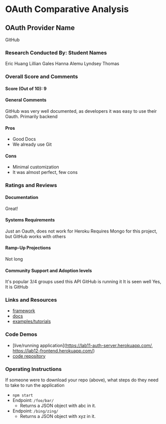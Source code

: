 # OAuth Comparative Analysis

## OAuth Provider Name 
GitHub 

### Research Conducted By: Student Names
Eric Huang
Lillian Gales
Hanna Alemu
Lyndsey Thomas

### Overall Score and Comments
#### Score (Out of 10): 9
#### General Comments
GitHub was very well documented, as developers it was easy to use their Oauth. 
Primarily backend 

#### Pros
* Good Docs
* We already use Git 

#### Cons
* Minimal customization 
* It was almost perfect, few cons

### Ratings and Reviews
#### Documentation
Great!

#### Systems Requirements
Just an Oauth, does not work for Heroku
Requires Mongo for this project, but GitHub works with others 

#### Ramp-Up Projections
Not long

#### Community Support and Adoption levels
It's popular 3/4 groups used this API 
GitHub is running it
It is seen well
Yes, It is GitHub

### Links and Resources
* [framework]()
* [docs](localhost:3000/docs)
* [examples/tutorials]()

### Code Demos
* [live/running application](https://lab11-auth-server.herokuapp.com/,
https://lab12-frontend.herokuapp.com/)
* [code repository](https://github.com/lilliangales-401-advanced-javascript/lab12-auth-server)

### Operating Instructions
If someone were to download your repo (above), what steps do they need to take to run the application
* `npm start`
* Endpoint: `/foo/bar/`
  * Returns a JSON object with abc in it.
* Endpoint: `/bing/zing/`
  * Returns a JSON object with xyz in it.